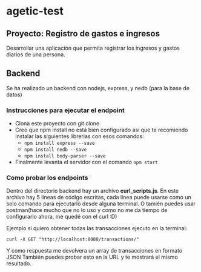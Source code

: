 # agetic-test
## Proyecto: Registro de gastos e ingresos
Desarrollar una aplicación que permita registrar los ingresos y gastos diarios de una persona.
## Backend
Se ha realizado un backend con nodejs, express, y nedb (para la base de datos)
### Instrucciones para ejecutar el endpoint
- Clona este proyecto con git clone
- Creo que npm install no está bien configurado asi que te recomiendo instalar las siguientes librerias con esos comandos:
  - ```npm install express --save```
  - ```npm install nedb --save```
  - ```npm install body-parser --save```
- Finalmente levanta el servidor con el comando ```npm start```
### Como probar los endpoints
Dentro del directorio backend hay un archivo **curl_scripts.js**. En este archivo hay 5 lineas de código escritas, cada linea puede usarse como un solo comando para ejecutarlo desde alguna terminal. O tamién puedes usar postman(hace mucho que no lo uso y como no me da tiempo de configurarlo ahora, me quedé con el curl :D)

Ejemplo si quiero obtener todas las transacciones ejecuto en la terminal:

```curl -X GET "http://localhost:8080/transactions/"```

Y como respuesta me devolvera un array de transacciones en formato JSON
También puedes probar esto en la URL y te mostrará el mismo resultado.
